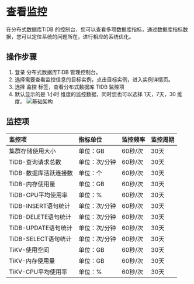 # 查看监控
在分布式数据库TiDB 的控制台，您可以查看多项数据库指标，通过数据库指标数据，您可以定位系统的问题所在，进行相应的系统优化。

## 操作步骤
1. 登录 分布式数据库TiDB 管理控制台。
2. 选择需要查看监控信息的目标实例，点击目标实例，进入实例详情页。
3. 选择 监控 标签，查看分布式数据库 TIDB 监控项
4. 默认显示的是 1小时 维度的监控数据，同时您也可以选择 1天，7天，30 维度。
![基础架构](../../../../image/TiDB/Monitor-1.png)

## 监控项
|	监控项	|	指标单位	|	监控频率	|	监控周期	|
|:-|:-|:-|:-|
|	集群存储使用大小	|	单位：GB	|	60秒/次	|	30天	|
|	TiDB-查询请求总数	|	单位：次/分钟	|	60秒/次	|	30天	|
|	TiDB-数据库活跃连接数	|	单位：个	|	60秒/次	|	30天	|
|	TiDB-内存使用量	|	单位：GB	|	60秒/次	|	30天	|
|	TiDB-CPU平均使用率	|	单位：%	|	60秒/次	|	30天	|
|	TiDB-INSERT语句统计	|	单位：次/分钟	|	60秒/次	|	30天	|
|	TiDB-DELETE语句统计	|	单位：次/分钟	|	60秒/次	|	30天	|
|	TiDB-UPDATE语句统计	|	单位：次/分钟	|	60秒/次	|	30天	|
|	TiDB-SELECT语句统计	|	单位：次/分钟	|	60秒/次	|	30天	|
|	TiKV-使用空间	|	单位：GB	|	60秒/次	|	30天	|
|	TiKV-内存使用量	|	单位：GB	|	60秒/次	|	30天	|
|	TiKV-CPU平均使用率	|	单位：%	|	60秒/次	|	30天	|
